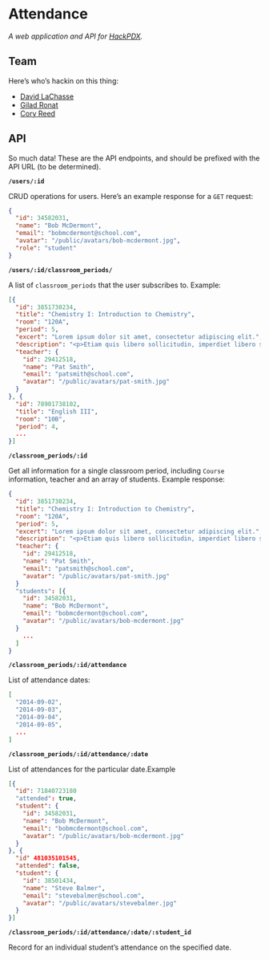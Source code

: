 # Attendance

_A web application and API for [HackPDX](http://hackpdx.com/)._

## Team

Here’s who’s hackin on this thing:

* [David LaChasse](https://github.com/dlachasse)
* [Gilad Ronat](https://github.com/giladronat)
* [Cory Reed](https://github.com/swashcap)

## API

So much data! These are the API endpoints, and should be prefixed with the API URL (to be determined).

**`/users/:id`**

CRUD operations for users. Here’s an example response for a `GET` request:

```json
{
  "id": 34582031,
  "name": "Bob McDermont",
  "email": "bobmcdermont@school.com",
  "avatar": "/public/avatars/bob-mcdermont.jpg",
  "role": "student"
}
```

**`/users/:id/classroom_periods/`**

A list of `classroom_periods` that the user subscribes to. Example:

```json
[{
  "id": 3851730234,
  "title": "Chemistry I: Introduction to Chemistry",
  "room": "120A",
  "period": 5,
  "excert": "Lorem ipsum dolor sit amet, consectetur adipiscing elit.",
  "description": "<p>Etiam quis libero sollicitudin, imperdiet libero sit amet, vestibulum augue.</p><p>Nulla eget nunc sit amet justo interdum tincidunt. Nulla arcu mi, blandit at euismod et, porttitor quis ligula. Ut sapien odio, pharetra eu quam non, tempus eleifend ipsum. Sed sed tristique quam. In porttitor ornare urna ut facilisis.</p>",
  "teacher": {
    "id": 29412518,
    "name": "Pat Smith",
    "email": "patsmith@school.com",
    "avatar": "/public/avatars/pat-smith.jpg"
  }
}, {
  "id": 78901738102,
  "title": "English III",
  "room": "10B",
  "period": 4,
  ...
}]
```

**`/classroom_periods/:id`**

Get all information for a single classroom period, including `Course` information, teacher and an array of students. Example response:

```json
{
  "id": 3851730234,
  "title": "Chemistry I: Introduction to Chemistry",
  "room": "120A",
  "period": 5,
  "excert": "Lorem ipsum dolor sit amet, consectetur adipiscing elit.",
  "description": "<p>Etiam quis libero sollicitudin, imperdiet libero sit amet, vestibulum augue.</p><p>Nulla eget nunc sit amet justo interdum tincidunt. Nulla arcu mi, blandit at euismod et, porttitor quis ligula. Ut sapien odio, pharetra eu quam non, tempus eleifend ipsum. Sed sed tristique quam. In porttitor ornare urna ut facilisis.</p>",
  "teacher": {
    "id": 29412518,
    "name": "Pat Smith",
    "email": "patsmith@school.com",
    "avatar": "/public/avatars/pat-smith.jpg"
  }
  "students": [{
    "id": 34582031,
    "name": "Bob McDermont",
    "email": "bobmcdermont@school.com",
    "avatar": "/public/avatars/bob-mcdermont.jpg"
  }
    ...
  ]
}
```

**`/classroom_periods/:id/attendance`**

List of attendance dates:

```json
[
  "2014-09-02",
  "2014-09-03",
  "2014-09-04",
  "2014-09-05",
  ...
]
```

**`/classroom_periods/:id/attendance/:date`**

List of attendances for the particular date.Example

```json
[{
  "id": 71840723180
  "attended": true,
  "student": {
    "id": 34582031,
    "name": "Bob McDermont",
    "email": "bobmcdermont@school.com",
    "avatar": "/public/avatars/bob-mcdermont.jpg"
  }
}, {
  "id" 481035101545,
  "attended": false,
  "student": {
    "id": 38501434,
    "name": "Steve Balmer",
    "email": "stevebalmer@school.com",
    "avatar": "/public/avatars/stevebalmer.jpg"
  }
}]
```

**`/classroom_periods/:id/attendance/:date/:student_id`**

Record for an individual student’s attendance on the specified date.
